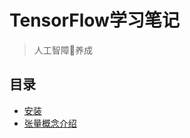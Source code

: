 # TensorFlow学习笔记
> 人工智障🤪养成
## 目录
+ [安装](docs/安装TensorFlow2.md)
+ [张量概念介绍](concept/tensor_concept.ipynb)

